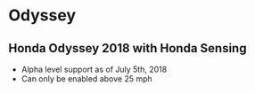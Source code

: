 # Odyssey

## Honda Odyssey 2018 with Honda Sensing

* Alpha level support as of July 5th, 2018
* Can only be enabled above 25 mph




